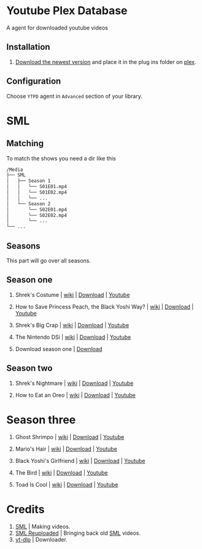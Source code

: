 # Youtube Plex Database

A agent for downloaded youtube videos

## Installation

1) [Download the newest version]() and place it in the plug ins folder on [plex](https://www.plex.tv/).

## Configuration

Choose `YTPD` agent in `Advanced` section of your library.

# SML

## Matching
To match the shows you need a dir like this
```bash
/Media
├── SML
│   ├── Season 1
│   │   └── S01E01.mp4
│   │   └── S01E02.mp4
│   │   └── ...
│   └── Season 2
│       └── S02E01.mp4
│       └── S02E02.mp4
│       └── ...
└── ...
```

## Seasons
This part will go over all seasons.

## Season one
1) Shrek's Costume | [wiki](https://sml.fandom.com/wiki/Shrek%27s_Costume) | [Download](https://github.com/HttpAnimation/YTPlex-Database/raw/master/SML/Shrek's%20Costume.sh) | [Youtube](https://www.youtube.com/watch?v=PDvKy6v52Fs) 

2) How to Save Princess Peach, the Black Yoshi Way? | [wiki](https://sml.fandom.com/wiki/How_to_Save_Princess_Peach,_the_Black_Yoshi_Way%3F) | [Download](SCRIPTTODOWNLOAD) | [Youtube](https://www.youtube.com/watch?app=desktop&v=mbUl1ZpBI4M) 

3) Shrek's Big Crap | [wiki](https://sml.fandom.com/wiki/Shrek%27s_Big_Crap) | [Download](https://raw.githubusercontent.com/HttpAnimation/YTPlex-Database/master/SML/Shrek's%20Big%20Crap.sh) | [Youtube](https://www.youtube.com/watch?app=desktop&v=Q7R9bQaconY) 

4) The Nintendo DSi | [wiki](https://sml.fandom.com/wiki/The_Nintendo_DSi) | [Download](https://raw.githubusercontent.com/HttpAnimation/YTPlex-Database/master/SML/The%20Nintendo%20DSi.sh) | [Youtube](WATCHONYT) 

5) Download season one | [Download](https://raw.githubusercontent.com/HttpAnimation/YTPlex-Database/master/SML/Season-1.sh)

## Season two
1) Shrek's Nightmare | [wiki](https://sml.fandom.com/wiki/Shrek%27s_Nightmare) | [Download](https://raw.githubusercontent.com/HttpAnimation/YTPlex-Database/master/SML/Shrek's%20Nightmare.sh) | [Youtube](https://www.youtube.com/watch?v=KWrkE1Nzido) 

1) How to Eat an Oreo | [wiki](https://sml.fandom.com/wiki/How_to_Eat_an_Oreo) | [Download](https://raw.githubusercontent.com/HttpAnimation/YTPlex-Database/master/SML/How%20to%20Eat%20an%20Oreo.sh) | [Youtube](https://www.youtube.com/watch?v=P_MIVdu9urk) 

# Season three

1) Ghost Shrimpo | [wiki](WIKIPAGE) | [Download](SCRIPTTODOWNLOAD) | [Youtube](https://youtu.be/U-SKYIQxQtI) 

1) Mario's Hair | [wiki](WIKIPAGE) | [Download](SCRIPTTODOWNLOAD) | [Youtube](https://youtu.be/Bx941fl2dyI) 

1) Black Yoshi's Girlfriend | [wiki](WIKIPAGE) | [Download](SCRIPTTODOWNLOAD) | [Youtube](https://youtu.be/Dc_7n0WpQQI) 

1) The Bird | [wiki](WIKIPAGE) | [Download](SCRIPTTODOWNLOAD) | [Youtube](https://youtu.be/WtjdB61vIyw) 

1) Toad Is Cool | [wiki](WIKIPAGE) | [Download](SCRIPTTODOWNLOAD) | [Youtube](https://youtu.be/MM1HMQoZkXI) 


# Credits
1) [SML](https://www.youtube.com/@SMLMovies) | Making videos.
2) [SML Reuploaded](https://www.youtube.com/@sml_reuploaded) | Bringing back old [SML]() videos.
3) [yt-dlp](https://github.com/yt-dlp/yt-dlp) | Downloader.